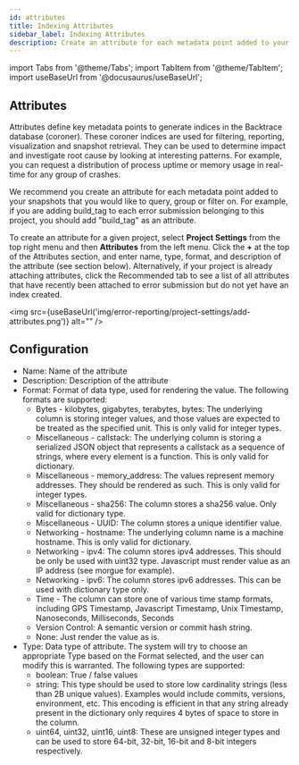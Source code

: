 ```yaml
---
id: attributes
title: Indexing Attributes
sidebar_label: Indexing Attributes
description: Create an attribute for each metadata point added to your snapshots that you would like to query, group or filter on.
---
```


import Tabs from '@theme/Tabs';
import TabItem from '@theme/TabItem';
import useBaseUrl from '@docusaurus/useBaseUrl';

## Attributes

Attributes define key metadata points to generate indices in the Backtrace database (coroner). These coroner indices are used for filtering, reporting, visualization and snapshot retrieval. They can be used to determine impact and investigate root cause by looking at interesting patterns. For example, you can request a distribution of process uptime or memory usage in real-time for any group of crashes.

We recommend you create an attribute for each metadata point added to your snapshots that you would like to query, group or filter on. For example, if you are adding build_tag to each error submission belonging to this project, you should add "build_tag" as an attribute.

To create an attribute for a given project, select **Project Settings** from the top right menu and then **Attributes** from the left menu. Click the **+** at the top of the Attributes section, and enter name, type, format, and description of the attribute (see section below). Alternatively, if your project is already attaching attributes, click the Recommended tab to see a list of all attributes that have recently been attached to error submission but do not yet have an index created.

<img src={useBaseUrl('img/error-reporting/project-settings/add-attributes.png')} alt="" />

## Configuration

- Name: Name of the attribute
- Description: Description of the attribute
- Format: Format of data type, used for rendering the value. The following formats are supported:
  - Bytes - kilobytes, gigabytes, terabytes, bytes: The underlying column is storing integer values, and those values are expected to be treated as the specified unit. This is only valid for integer types.
  - Miscellaneous - callstack: The underlying column is storing a serialized JSON object that represents a callstack as a sequence of strings, where every element is a function. This is only valid for dictionary.
  - Miscellaneous - memory_address: The values represent memory addresses. They should be rendered as such. This is only valid for integer types.
  - Miscellaneous - sha256: The column stores a sha256 value. Only valid for dictionary type.
  - Miscellaneous - UUID: The column stores a unique identifier value.
  - Networking - hostname: The underlying column name is a machine hostname. This is only valid for dictionary.
  - Networking - ipv4: The column stores ipv4 addresses. This should be only be used with uint32 type. Javascript must render value as an IP address (see morgue for example).
  - Networking - ipv6: The column stores ipv6 addresses. This can be used with dictionary type only.
  - Time - The column can store one of various time stamp formats, including GPS Timestamp, Javascript Timestamp, Unix Timestamp, Nanoseconds, Milliseconds, Seconds
  - Version Control: A semantic version or commit hash string.
  - None: Just render the value as is.
- Type: Data type of attribute. The system will try to choose an appropriate Type based on the Format selected, and the user can modify this is warranted. The following types are supported:
  - boolean: True / false values
  - string: This type should be used to store low cardinality strings (less than 2B unique values). Examples would include commits, versions, environment, etc. This encoding is efficient in that any string already present in the dictionary only requires 4 bytes of space to store in the column.
  - uint64, uint32, uint16, uint8: These are unsigned integer types and can be used to store 64-bit, 32-bit, 16-bit and 8-bit integers respectively.

